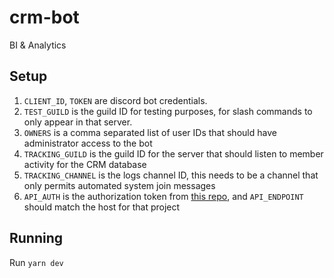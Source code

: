 # crm-bot

BI &amp; Analytics

## Setup

1. `CLIENT_ID`, `TOKEN` are discord bot credentials.
2. `TEST_GUILD` is the guild ID for testing purposes, for slash commands to only appear in that server.
3. `OWNERS` is a comma separated list of user IDs that should have administrator access to the bot
4. `TRACKING_GUILD` is the guild ID for the server that should listen to member activity for the CRM database
5. `TRACKING_CHANNEL` is the logs channel ID, this needs to be a channel that only permits automated system join messages
6. `API_AUTH` is the authorization token from [this repo](https://github.com/Progressive-Victory/crm-backend/blob/main/.env.sample), and `API_ENDPOINT` should match the host for that project

## Running

Run `yarn dev`
